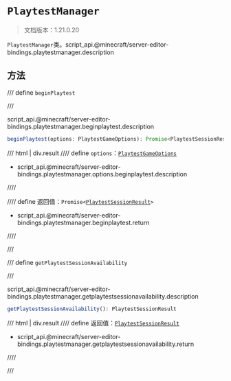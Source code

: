 # `PlaytestManager`

> 文档版本：1.21.0.20

`PlaytestManager`类。script_api.@minecraft/server-editor-bindings.playtestmanager.description

## 方法

/// define
`beginPlaytest`


///

script_api.@minecraft/server-editor-bindings.playtestmanager.beginplaytest.description

```js
beginPlaytest(options: PlaytestGameOptions): Promise<PlaytestSessionResult>
```

/// html | div.result
//// define
`options`：[`PlaytestGameOptions`](./playtestgameoptions.md)

- script_api.@minecraft/server-editor-bindings.playtestmanager.options.beginplaytest.description


////

//// define
返回值：<code>Promise&lt;<a href="../playtestsessionresult/">PlaytestSessionResult</a>&gt;</code>

- script_api.@minecraft/server-editor-bindings.playtestmanager.beginplaytest.return


////

///


/// define
`getPlaytestSessionAvailability`


///

script_api.@minecraft/server-editor-bindings.playtestmanager.getplaytestsessionavailability.description

```js
getPlaytestSessionAvailability(): PlaytestSessionResult
```

/// html | div.result
//// define
返回值：[`PlaytestSessionResult`](./playtestsessionresult.md)

- script_api.@minecraft/server-editor-bindings.playtestmanager.getplaytestsessionavailability.return


////

///

